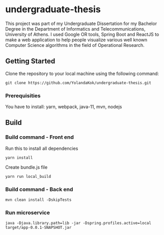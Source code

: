 # undergraduate-thesis

This project was part of my Undergraduate Dissertation for my Bachelor Degree in the Department of Informatics and Telecommunications, University of Athens. I used Google OR tools, Spring Boot and ReactJS to make a web application to help people visualize various well known Computer Science algorithms in the field of Operational Research. 

## Getting Started

Clone the repository to your local machine using the following command:
```
git clone https://github.com/YolandaKok/undergraduate-thesis.git
```
### Prerequisities

You have to install:
yarn, webpack, java-11, mvn, nodejs

## Build

### Build command - Front end
Run this to install all dependencies
```
yarn install
```
Create bundle.js file
```
yarn run local_build
```
### Build command - Back end
```
mvn clean install -DskipTests
```
### Run microservice 
```
java -Djava.library.path=lib -jar -Dspring.profiles.active=local target/app-0.0.1-SNAPSHOT.jar
```
